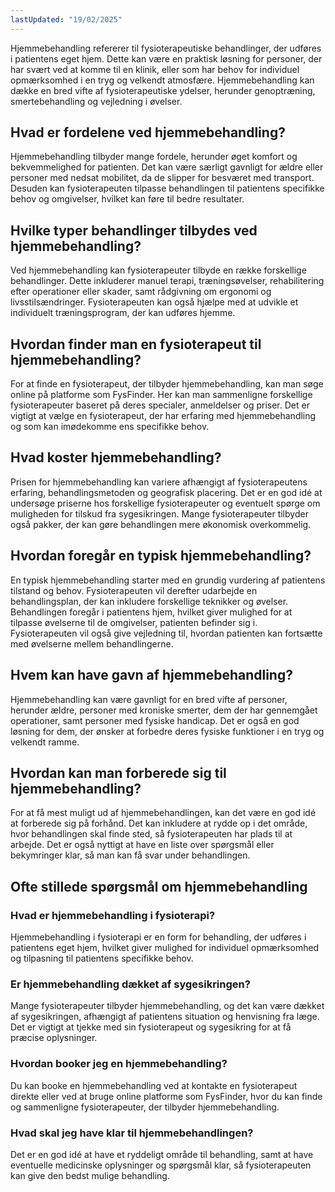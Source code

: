 ```yaml
---
lastUpdated: "19/02/2025"
---
```


Hjemmebehandling refererer til fysioterapeutiske behandlinger, der udføres i patientens eget hjem. Dette kan være en praktisk løsning for personer, der har svært ved at komme til en klinik, eller som har behov for individuel opmærksomhed i en tryg og velkendt atmosfære. Hjemmebehandling kan dække en bred vifte af fysioterapeutiske ydelser, herunder genoptræning, smertebehandling og vejledning i øvelser.

## Hvad er fordelene ved hjemmebehandling?

Hjemmebehandling tilbyder mange fordele, herunder øget komfort og bekvemmelighed for patienten. Det kan være særligt gavnligt for ældre eller personer med nedsat mobilitet, da de slipper for besværet med transport. Desuden kan fysioterapeuten tilpasse behandlingen til patientens specifikke behov og omgivelser, hvilket kan føre til bedre resultater.

## Hvilke typer behandlinger tilbydes ved hjemmebehandling?

Ved hjemmebehandling kan fysioterapeuter tilbyde en række forskellige behandlinger. Dette inkluderer manuel terapi, træningsøvelser, rehabilitering efter operationer eller skader, samt rådgivning om ergonomi og livsstilsændringer. Fysioterapeuten kan også hjælpe med at udvikle et individuelt træningsprogram, der kan udføres hjemme.

## Hvordan finder man en fysioterapeut til hjemmebehandling?

For at finde en fysioterapeut, der tilbyder hjemmebehandling, kan man søge online på platforme som FysFinder. Her kan man sammenligne forskellige fysioterapeuter baseret på deres specialer, anmeldelser og priser. Det er vigtigt at vælge en fysioterapeut, der har erfaring med hjemmebehandling og som kan imødekomme ens specifikke behov.

## Hvad koster hjemmebehandling?

Prisen for hjemmebehandling kan variere afhængigt af fysioterapeutens erfaring, behandlingsmetoden og geografisk placering. Det er en god idé at undersøge priserne hos forskellige fysioterapeuter og eventuelt spørge om muligheden for tilskud fra sygesikringen. Mange fysioterapeuter tilbyder også pakker, der kan gøre behandlingen mere økonomisk overkommelig.

## Hvordan foregår en typisk hjemmebehandling?

En typisk hjemmebehandling starter med en grundig vurdering af patientens tilstand og behov. Fysioterapeuten vil derefter udarbejde en behandlingsplan, der kan inkludere forskellige teknikker og øvelser. Behandlingen foregår i patientens hjem, hvilket giver mulighed for at tilpasse øvelserne til de omgivelser, patienten befinder sig i. Fysioterapeuten vil også give vejledning til, hvordan patienten kan fortsætte med øvelserne mellem behandlingerne.

## Hvem kan have gavn af hjemmebehandling?

Hjemmebehandling kan være gavnligt for en bred vifte af personer, herunder ældre, personer med kroniske smerter, dem der har gennemgået operationer, samt personer med fysiske handicap. Det er også en god løsning for dem, der ønsker at forbedre deres fysiske funktioner i en tryg og velkendt ramme.

## Hvordan kan man forberede sig til hjemmebehandling?

For at få mest muligt ud af hjemmebehandlingen, kan det være en god idé at forberede sig på forhånd. Det kan inkludere at rydde op i det område, hvor behandlingen skal finde sted, så fysioterapeuten har plads til at arbejde. Det er også nyttigt at have en liste over spørgsmål eller bekymringer klar, så man kan få svar under behandlingen.

## Ofte stillede spørgsmål om hjemmebehandling

### Hvad er hjemmebehandling i fysioterapi?

Hjemmebehandling i fysioterapi er en form for behandling, der udføres i patientens eget hjem, hvilket giver mulighed for individuel opmærksomhed og tilpasning til patientens specifikke behov.

### Er hjemmebehandling dækket af sygesikringen?

Mange fysioterapeuter tilbyder hjemmebehandling, og det kan være dækket af sygesikringen, afhængigt af patientens situation og henvisning fra læge. Det er vigtigt at tjekke med sin fysioterapeut og sygesikring for at få præcise oplysninger.

### Hvordan booker jeg en hjemmebehandling?

Du kan booke en hjemmebehandling ved at kontakte en fysioterapeut direkte eller ved at bruge online platforme som FysFinder, hvor du kan finde og sammenligne fysioterapeuter, der tilbyder hjemmebehandling.

### Hvad skal jeg have klar til hjemmebehandlingen?

Det er en god idé at have et ryddeligt område til behandling, samt at have eventuelle medicinske oplysninger og spørgsmål klar, så fysioterapeuten kan give den bedst mulige behandling.
